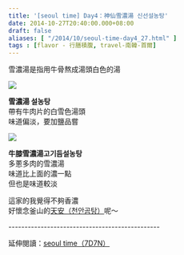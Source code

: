 ```yaml
---
title: '[seoul time] Day4：神仙雪濃湯 신선설농탕'
date: 2014-10-27T20:40:00.000+08:00
draft: false
aliases: [ "/2014/10/seoul-time-day4_27.html" ]
tags : [flavor - 行膳積腹, travel-南韓-首爾]
---
```


雪濃湯是指用牛骨熬成湯頭白色的湯  

![](/images/seoul4b.jpg)

**雪濃湯 설농탕**  
帶有牛肉片的白雪色湯頭  
味道偏淡，要加鹽品嘗  

![](/images/seoul4b1.jpg)

**牛膝雪濃湯고기듬설농탕**  
多蔥多肉的雪濃湯  
味道比上面的濃一點  
但也是味道較淡  
  
這家的我覺得不夠香濃  
好懷念釜山的[天安（천안곰탕）](https://hidie.net/busanjj3e/)呢～  
  
\-----------------------------------------------  
  
延伸閱讀：[seoul time（7D7N）](https://hidie.net/seoul7d7n/)

